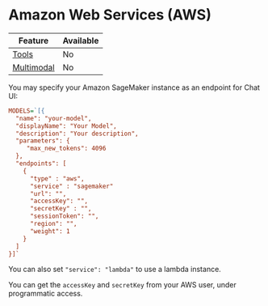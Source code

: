 # Amazon Web Services (AWS)

| Feature                                        | Available |
| ---------------------------------------------- | --------- |
| [Tools](/configuration/models/tools)           | No        |
| [Multimodal](/configuration/models/multimodal) | No        |

You may specify your Amazon SageMaker instance as an endpoint for Chat UI:

```ini
MODELS=`[{
  "name": "your-model",
  "displayName": "Your Model",
  "description": "Your description",
  "parameters": {
     "max_new_tokens": 4096
  },
  "endpoints": [
    {
      "type" : "aws",
      "service" : "sagemaker"
      "url": "",
      "accessKey": "",
      "secretKey" : "",
      "sessionToken": "",
      "region": "",
      "weight": 1
    }
  ]
}]`
```

You can also set `"service": "lambda"` to use a lambda instance.

You can get the `accessKey` and `secretKey` from your AWS user, under programmatic access.
